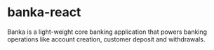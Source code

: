 # banka-react
Banka is a light-weight core banking application that powers banking operations like account creation, customer deposit and withdrawals.
